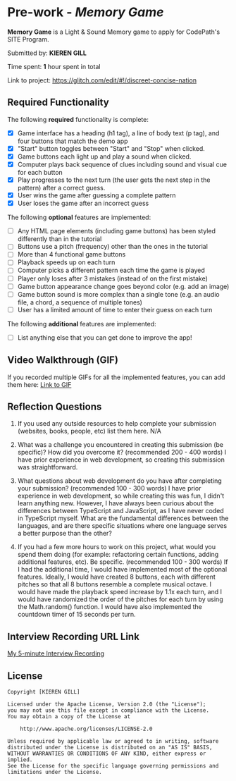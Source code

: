 # Pre-work - *Memory Game*

**Memory Game** is a Light & Sound Memory game to apply for CodePath's SITE Program. 

Submitted by: **KIEREN GILL**

Time spent: **1** hour spent in total

Link to project: https://glitch.com/edit/#!/discreet-concise-nation

## Required Functionality

The following **required** functionality is complete:

* [x] Game interface has a heading (h1 tag), a line of body text (p tag), and four buttons that match the demo app
* [x] "Start" button toggles between "Start" and "Stop" when clicked. 
* [x] Game buttons each light up and play a sound when clicked. 
* [x] Computer plays back sequence of clues including sound and visual cue for each button
* [x] Play progresses to the next turn (the user gets the next step in the pattern) after a correct guess. 
* [x] User wins the game after guessing a complete pattern
* [x] User loses the game after an incorrect guess

The following **optional** features are implemented:

* [ ] Any HTML page elements (including game buttons) has been styled differently than in the tutorial
* [ ] Buttons use a pitch (frequency) other than the ones in the tutorial
* [ ] More than 4 functional game buttons
* [ ] Playback speeds up on each turn
* [ ] Computer picks a different pattern each time the game is played
* [ ] Player only loses after 3 mistakes (instead of on the first mistake)
* [ ] Game button appearance change goes beyond color (e.g. add an image)
* [ ] Game button sound is more complex than a single tone (e.g. an audio file, a chord, a sequence of multiple tones)
* [ ] User has a limited amount of time to enter their guess on each turn

The following **additional** features are implemented:

- [ ] List anything else that you can get done to improve the app!

## Video Walkthrough (GIF)

If you recorded multiple GIFs for all the implemented features, you can add them here:
[Link to GIF](https://imgur.com/a/vCgSoDI.gif)

## Reflection Questions
1. If you used any outside resources to help complete your submission (websites, books, people, etc) list them here. 
N/A

2. What was a challenge you encountered in creating this submission (be specific)? How did you overcome it? (recommended 200 - 400 words) 
I have prior experience in web development, so creating this submission was straightforward.

3. What questions about web development do you have after completing your submission? (recommended 100 - 300 words) 
I have prior experience in web development, so while creating this was fun, I didn't learn anything new. However, I have always been curious about the differences between TypeScript and JavaScript, as I have never coded in TypeScript myself. What are the fundamental differences between the languages, and are there specific situations where one language serves a better purpose than the other?

4. If you had a few more hours to work on this project, what would you spend them doing (for example: refactoring certain functions, adding additional features, etc). Be specific. (recommended 100 - 300 words) 
If I had the additional time, I would have implemented most of the optional features. Ideally, I would have created 8 buttons, each with different pitches so that all 8 buttons resemble a complete musical octave. I would have made the playback speed increase by 1.1x each turn, and I would have randomized the order of the pitches for each turn by using the Math.random() function. I would have also implemented the countdown timer of 15 seconds per turn.


## Interview Recording URL Link

[My 5-minute Interview Recording](your-link-here)


## License

    Copyright [KIEREN GILL]

    Licensed under the Apache License, Version 2.0 (the "License");
    you may not use this file except in compliance with the License.
    You may obtain a copy of the License at

        http://www.apache.org/licenses/LICENSE-2.0

    Unless required by applicable law or agreed to in writing, software
    distributed under the License is distributed on an "AS IS" BASIS,
    WITHOUT WARRANTIES OR CONDITIONS OF ANY KIND, either express or implied.
    See the License for the specific language governing permissions and
    limitations under the License.

